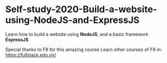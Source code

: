 # Self-study-2020-Build-a-website-using-NodeJS-and-ExpressJS
Learn how to build a website using **NodeJS**, and a basic framework **ExpressJS**

Special thanks to F8 for this amazing course
Learn other courses of F8 in: https://fullstack.edu.vn/
